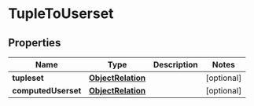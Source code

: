 

# TupleToUserset


## Properties

| Name | Type | Description | Notes |
|------------ | ------------- | ------------- | -------------|
|**tupleset** | [**ObjectRelation**](ObjectRelation.md) |  |  [optional] |
|**computedUserset** | [**ObjectRelation**](ObjectRelation.md) |  |  [optional] |



